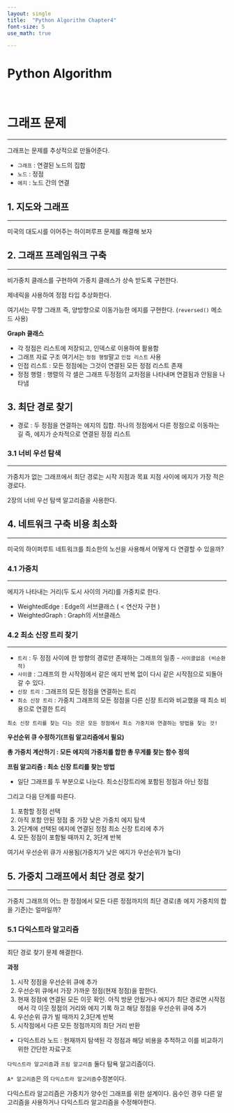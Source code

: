 ```yaml
---
layout: single
title:  "Python Algorithm Chapter4"
font-size: 5
use_math: true

---
```

# Python Algorithm

<br/>

# **그래프 문제**
---
그래프는 문제를 추상적으로 만들어준다.

* `그래프` : 연결된 노드의 집합 
* `노드` : 정점
* `에지` : 노드 간의 연결

## **1. 지도와 그래프**
---
미국의 대도시를 이어주는 하이퍼루프 문제를 해결해 보자

## **2. 그래프 프레임워크 구축**
---
비가중치 클래스를 구현하여 가중치 클래스가 상속 받도록 구현한다. 

제네릭을 사용하여 정점 타입 추상화한다.

여기서는 무향 그래프 즉, 양방향으로 이동가능한 에지를 구현한다. (`reversed()` 메소드 사용)

**Graph 클래스**

* 각 정점은 리스트에 저장되고, 인덱스로 이용하여 활용함
* 그래프 자료 구조 여기서는 `정점 행렬`말고 `인접 리스트` 사용
* 인접 리스트 : 모든 정점에는 그것이 연결된 모든 정점 리스트 존재
* 정점 행렬 : 행렬의 각 셀은 그래프 두정점의 교차점을 나타내며 연결됨과 안됨을 나타냄

## **3. 최단 경로 찾기**

* 경로 : 두 정점을 연결하는 에지의 집합. 하나의 정점에서 다른 정점으로 이동하는 길 즉, 에지가 순차적으로 연결된 정점 리스트

### **3.1 너비 우선 탐색**
--- 
가중치가 없는 그래프에서 최단 경로는 시작 지점과 목표 지점 사이에 에지가 가장 적은 경로다.

2장의 너비 우선 탐색 알고리즘을 사용한다.

## **4. 네트워크 구축 비용 최소화**
---
미국의 하이퍼루트 네트워크를 최소한의 노선을 사용해서 어떻게 다 연결할 수 있을까?

### **4.1 가중치**
---
에지가 나타내는 거리(두 도시 사이의 거리)를 가중치로 한다.

* WeightedEdge : Edge의 서브클래스 ( < 연산자 구현 )
* WeightedGraph : Graph의 서브클래스

### **4.2 최소 신장 트리 찾기**
---
* `트리` : 두 정점 사이에 한 방향의 경로만 존재하는 그래프의 일종 - `사이클없음 (비순환적)`
* `사이클` : 그래프의 한 시작점에서 같은 에지 반복 없이 다시 같은 시작점으로 되돌아갈 수 있다.
* `신장 트리` : 그래프의 모든 정점을 연결하는 트리 
* `최소 신장 트리` : 가중치 그래프의 모든 정점을 다른 신장 트리와 비교했을 때 최소 비용으로 연결한 트리

`최소 신장 트리를 찾는 다는 것은 모든 정점에서 최소 가중치와 연결하는 방법을 찾는 것!`

**우선순위 큐 수정하기(프림 알고리즘에서 필요)**


**총 가중치 계산하기 : 모든 에지의 가중치를 합한 총 무게를 찾는 함수 정의**


**프림 알고리즘 : 최소 신장 트리를 찾는 방법**

* 일단 그래프를 두 부분으로 나눈다. 최소신장트리에 포함된 정점과 아닌 정점

그리고 다음 단계를 따른다.
1. 포함할 정점 선택
2. 아직 포함 안된 정점 중 가장 낮은 가중치 에지 탐색
3. 2단계에 선택된 에지에 연결된 정점 최소 신장 트리에 추가
4. 모든 정점이 포함될 때까지 2, 3단계 반복

여기서 우선순위 큐가 사용됨(가중치가 낮은 에지가 우선순위가 높다)

## **5. 가중치 그래프에서 최단 경로 찾기**
---
가중치 그래프의 어느 한 정점에서 모든 다른 정점까지의 최단 경로(총 에지 가중치의 합을 기준)는 얼마일까?

### **5.1 다익스트라 알고리즘**
---
최단 경로 찾기 문제 해결한다.

**과정**
1. 시작 정점을 우선순위 큐에 추가
2. 우선순위 큐에서 가장 가까운 정점(현재 정점)을 팝한다.
3. 현재 정점에 연결된 모든 이웃 확인. 아직 방문 안됬거나 에지가 최단 경로면 시작점에서 각 이웃 정점의 거리와 에지 기록 하고 해당 정점을 우선순위 큐에 추가
4. 우선순위 큐가 빌 때까지 2,3단계 반복
5. 시작점에서 다른 모든 정점까지의 최단 거리 반환


* 다익스트라 노드 : 현재까지 탐색된 각 정점과 해당 비용을 추적하고 이를 비교하기 위한 간단한 자료구조

`다익스트라 알고리즘`과 `프림 알고리즘` 둘다 탐욕 알고리즘이다.

`A* 알고리즘`은 의 `다익스트라 알고리즘`수정본이다.

다익스트라 알고리즘은 가중치가 양수인 그래프를 위한 설계이다. 음수인 경우 다른 알고리즘을 사용하거나 다익스트라 알고리즘을 수정해야한다.
